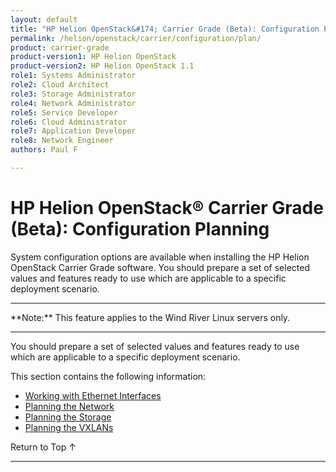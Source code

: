 ```yaml
---
layout: default
title: "HP Helion OpenStack&#174; Carrier Grade (Beta): Configuration Planning"
permalink: /helion/openstack/carrier/configuration/plan/
product: carrier-grade
product-version1: HP Helion OpenStack
product-version2: HP Helion OpenStack 1.1
role1: Systems Administrator 
role2: Cloud Architect 
role3: Storage Administrator 
role4: Network Administrator 
role5: Service Developer 
role6: Cloud Administrator 
role7: Application Developer 
role8: Network Engineer 
authors: Paul F

---
```

<!--UNDER REVISION-->

<script>

function PageRefresh {
onLoad="window.refresh"
}

PageRefresh();

</script>

<!-- <p style="font-size: small;"> <a href="/helion/openstack/carrier/services/imaging/overview/">&#9664; PREV</a> | <a href="/helion/openstack/carrier/services/overview/">&#9650; UP</a> | <a href="/helion/openstack/carrier/services/object/overview/"> NEXT &#9654</a> </p> -->

# HP Helion OpenStack&#174; Carrier Grade (Beta): Configuration Planning
<!-- From the Titanium Server Admin Guide -->

System configuration options are available when installing the HP Helion OpenStack Carrier Grade software. You should prepare a set of selected values and features ready to use which are applicable to a specific deployment scenario.
<hr>
**Note:** This feature applies to the Wind River Linux servers only.
<hr>

You should prepare a set of selected values and features ready to use which are applicable to a specific deployment scenario.

This section contains the following information:

* [Working with Ethernet Interfaces](/helion/openstack/carrier/config/plan/ethernet/)
* [Planning the Network](/helion/openstack/carrier/config/plan/network/)
* [Planning the Storage](/helion/openstack/carrier/config/plan/storage/)
* [Planning the VXLANs](/helion/openstack/carrier/config/plan/vxlan/)

<a href="#top" style="padding:14px 0px 14px 0px; text-decoration: none;"> Return to Top &#8593; </a>
 
----